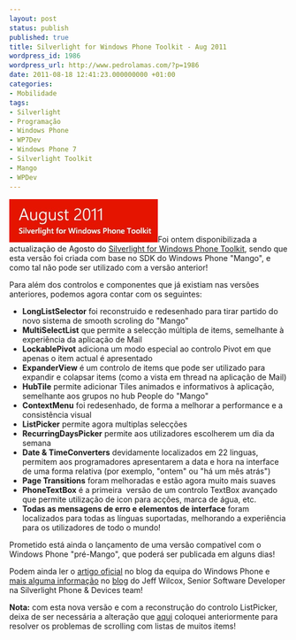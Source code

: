 ```yaml
---
layout: post
status: publish
published: true
title: Silverlight for Windows Phone Toolkit - Aug 2011
wordpress_id: 1986
wordpress_url: http://www.pedrolamas.com/?p=1986
date: 2011-08-18 12:41:23.000000000 +01:00
categories:
- Mobilidade
tags:
- Silverlight
- Programação
- Windows Phone
- WP7Dev
- Windows Phone 7
- Silverlight Toolkit
- Mango
- WPDev
---
```

[![](/wp-content/uploads/2011/08/Silverlight-for-Windows-Phone-Toolkit-Aug-2011.jpg "Silverlight for Windows Phone Toolkit - Aug 2011")](http://silverlight.codeplex.com/releases/view/71550)Foi ontem disponibilizada a actualização de Agosto do [Silverlight for Windows Phone Toolkit](http://silverlight.codeplex.com/releases/view/71550), sendo que esta versão foi criada com base no SDK do Windows Phone "Mango", e como tal não pode ser utilizado com a versão anterior!

Para além dos controlos e componentes que já existiam nas versões anteriores, podemos agora contar com os seguintes:

-   **LongListSelector** foi reconstruido e redesenhado para tirar partido do novo sistema de smooth scroling do "Mango"
-   **MultiSelectList** que permite a selecção múltipla de items, semelhante à experiência da aplicação de Mail
-   **LockablePivot** adiciona um modo especial ao controlo Pivot em que apenas o item actual é apresentado
-   **ExpanderView** é um controlo de items que pode ser utilizado para expandir e colapsar items (como a vista em thread na aplicação de Mail)
-   **HubTile** permite adicionar Tiles animados e informativos à aplicação, semelhante aos grupos no hub People do "Mango"
-   **ContextMenu** foi redesenhado, de forma a melhorar a performance e a consistência visual
-   **ListPicker** permite agora multiplas selecções
-   **RecurringDaysPicker** permite aos utilizadores escolherem um dia da semana
-   **Date & TimeConverters** devidamente localizados em 22 linguas, permitem aos programadores apresentarem a data e hora na interface de uma forma relativa (por exemplo, "ontem" ou "há um mês atrás")
-   **Page Transitions** foram melhoradas e estão agora muito mais suaves
-   **PhoneTextBox** é a primeira  versão de um controlo TextBox avançado que permite utilização de icon para acções, marca de água, etc.
-   **Todas as mensagens de erro e elementos de interface** foram localizados para todas as línguas suportadas, melhorando a experiência para os utilizadores de todo o mundo!

Prometido está ainda o lançamento de uma versão compatível com o Windows Phone "pré-Mango", que poderá ser publicada em alguns dias!

Podem ainda ler o [artigo oficial](http://windowsteamblog.com/windows_phone/b/wpdev/archive/2011/08/17/the-silverlight-for-windows-phone-toolkit-is-now-available-for-mango-application-development.aspx) no blog da equipa do Windows Phone e [mais alguma informação](http://www.jeff.wilcox.name/2011/08/august2011phonetoolkit/) no [blog](http://www.jeff.wilcox.name) do Jeff Wilcox, Senior Software Developer na Silverlight Phone & Devices team!

**Nota:** com esta nova versão e com a reconstrução do controlo ListPicker, deixa de ser necessária a alteração que [aqui](/2011/06/02/listpicker-a-cafeina/) coloquei anteriormente para resolver os problemas de scrolling com listas de muitos items!

